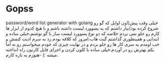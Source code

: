 # Gopss
password/word list generator with golang
خیلی وقت پیش(اون اوایل که گو رو شروع کرده بود)نیاز داشتم که یه پسوورد لیست داشته باشم و با هیچ کدوم از ابزار ها کارم رو جلو نمی بردم خلاصه که دو نوع پسوورد لیست ساز با گو نوشتم،خیلی ساده و ابتدایی و همینطوری گذاشتم گیت هاب،امروز که کلافه بودم زد به سرم ادیت کنمش و خب اومدم یه سری کار ها رو جلو بردم و در نهایت چیزی که خودم میخواستم رو نه اما یکم بهترش رو در آوردم.خیلی ساده با کلون کردن و اجرای فایل کارتون راه انداخته میشه :)
-هنوزم یه تازه کارم.

